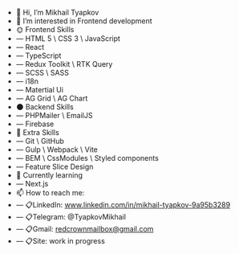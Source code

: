 - 👋 Hi, I’m Mikhail Tyapkov
- 👀 I’m interested in Frontend development
- 🌞 Frontend Skills
- — HTML 5 \ CSS 3 \ JavaScript
-   — React
-   — TypeScript
-   — Redux Toolkit \ RTK Query
-   — SCSS \ SASS
-   — i18n
-   — Matertial Ui
-   — AG Grid \ AG Chart
- 🌑 Backend Skills
-   — PHPMailer \ EmailJS
-   — Firebase
- 📜 Extra Skills
-   — Git \ GitHub
-   — Gulp \ Webpack \ Vite
-   — BEM \ CssModules \ Styled components
-   — Feature Slice Design
- 🍒 Currently learning
-   — Next.js
- 📫 How to reach me:
-   — 📋LinkedIn: www.linkedin.com/in/mikhail-tyapkov-9a95b3289
-   — 📋Telegram: @TyapkovMikhail
-   — 📋Gmail: redcrownmailbox@gmail.com
-   — 📋Site: work in progress

<!---
LeonardoApollo/LeonardoApollo is a ✨ special ✨ repository because its `README.md` (this file) appears on your GitHub profile.
You can click the Preview link to take a look at your changes.
--->

